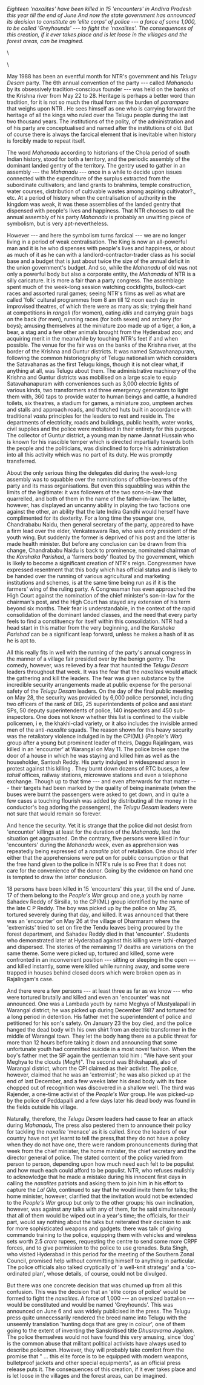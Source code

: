 _Eighteen 'naxalites' have been killed in 15 'encounters' in Andhra
Pradesh this year till the end of June And now the state government
has announced its decision to constitute an 'elite corps' of
police --- a force of some 1,000, to be called 'Greyhounds' --- to fight
the 'naxalites'. The consequences of this creation, if it ever takes
place and is let loose in the villages and the forest areas, can be
imagined._

\ 

\ 

May 1988 has been an eventful month for
NTR's government and his _Telugu Desam_
party. The 6th annual convention of the
party --- called _Mahanadu_ by its obsessively
tradition-conscious founder --- was held on
the banks of the Krishna river from May
22 to 28. Heritage is perhaps a better word
than tradition, for it is not so much the
ritual form as the burden of _parampara_
that weighs upon NTR . He sees himself
as one who is carrying forward the
heritage of all the kings who ruled over
the Telugu people during the last two
thousand years. The institutions of the
polity, of the administration and of his
party are conceptualised and named after
the institutions of old. But of course there
is always the farcical element that is inevitable
when history is forcibly made to
repeat itself.

The word _Mahanadu_ according to
historians of the Chola period of south
Indian history, stood for both a territory,
and the periodic assembly of the dominant
landed gentry of the territory. The
gentry used to gather in an assembly
--- the _Mahanadu_ --- once in a while to decide
upon issues connected with the expenditure
of the surplus extracted from the
subordinate cultivators; and land grants
to brahmins, temple construction, water
courses, distribution of cultivable wastes
among aspiring cultivator?., etc. At a
period of history when the centralisation
of authority in the kingdom was weak, it
was these assemblies of the landed gentry
that dispensed with people's lives and happiness.
That NTR chooses to call the annual
assembly of his party _Mahanadu_ is
probably an unwitting piece of symbolism,
but is very apt-nevertheless.

However --- and here the symbolism
turns farcical --- we are no longer living in
a period of weak centralisation. The King
is now an all-powerful man and it is he
who dispenses with people's lives and happiness,
or about as much of it as he can
with a landlord-contractor-trader class as
his social base and a budget that is just
about twice the size of the annual deficit
in the union government's budget. And so,
while the _Mahanadu_ of old was not only
a powerful body but also a corporate entity,
the _Mahanadu_ of NTR is a silly
caricature. It is more a fair than a party
congress. The assemblage spent much of
the week-long session watching cockfights,
bullock-cart races and assorted
rural games; seeing NTR's films as well
as what are called 'folk' cultural programmes
from 8 am till 12 noon each day in
improvised theatres, of which there were
as many as six; trying their hand at competitions
in _rangoli_ (for women), eating
_idlis_ and carrying grain bags on the back
(for men), running races (for both sexes)
and archery (for boys); amusing themselves
at the miniature zoo made up of a
tiger, a lion, a bear, a stag and a few other
animals brought from the Hyderabad zoo;
and acquiring merit in the meanwhile by
touching NTR's feet if and when possible.
The venue for the fair was on the banks
of the Krishna river, at the border of the
Krishna and Guntur districts. It was named
Satavahanapuram, following the common
historiography of Telugu nationalism
which considers the Satavahanas as the
first Telugu kings, though it is not clear
what, if anything at all, was Telugu about
them. The administrative machinery of
the Krishna and Guntur districts was
mobilised on a large scale to equip
Satavahanapuram with conveniences such
as 3,000 electric lights of various kinds,
two transformers and three emergency
generators to light them with, 360 taps to
provide water to human beings and cattle,
a hundred toilets, six theatres, a stadium
for games, a miniature zoo, umpteen arches
and stalls and approach roads, and
thatched huts built in accordance with
traditional _vastu_ principles for the leaders
to rest and reside in. The departments of
electricity, roads and buildings, public
health, water works, civil supplies and the
police were mobilised in their entirety for
this purpose. The collector of Guntur
district, a young man by name Jannat
Hussain who is known for his irascible
temper which is directed impartially
towards both the people and the politicians,
was disinclined to force his administration
into all this activity which
was no part of its duty. He was promptly
transferred.

About the only serious thing the delegates
did during the week-long assembly
was to squabble over the nominations of
office-bearers of the party and its mass
organisations. But even this squabbling
was within the limits of the legitimate: it
was followers of the two sons-in-law that
quarrelled, and both of them in the name
of the father-in-law. The latter, however,
has displayed an uncanny ability in playing
the two factions one against the other,
an ability that the late Indira Gandhi
would herself have complimented for its
dexterity. For a long time the younger one,
Chandrababu Naidu, then general secretary
of the party, appeared to have a firm
lead over the elder, Venkateswara Rao,
who was only president of the youth wing.
But suddenly the former is deprived of his
post and the latter is made health minister.
But before any conclusion can be drawn
from this change, Chandrababu Naidu is
back to prominence, nominated chairman
of the _Karshaka Parishad_, a 'farmers
body' floated by the government, which
is likely to become a significant creation
of NTR's reign. Congressmen have expressed
resentment that this body which
has official status and is likely to be handed
over the running of various agricultural
and marketing institutions and schemes,
is at the same time being run as if it is the
farmers' wing of the ruling party. A Congressman
has even approached the High
Court against the nomination of the chief
minister's son-in-law for the chairman's
post, and the High Court has stayed any
extension of his term beyond six months.
Their fear is understandable, in the context
of the rapid consolidation of the
dominant landed classes, and the need
that every party feels to find a constituency
for itself within this consolidation.
NTR had a head start in this matter from
the very beginning, and the _Karshaka
Parishad_ can be a significant leap forward,
unless he makes a hash of it as he
is apt to.

All this really fits in well with the running
of the party's annual congress in the
manner of a village fair presided over by
the benign gentry. The comedy, however,
was relieved by a fear that haunted the
_Telugu Desam_ leaders throughout that
week. It was the fear that the _naxalites_
would attack the gathering and kill the
leaders. The fear was given substance by
the incredible security arrangements made
at public expense for the personal safety
of the _Telugu Desam_ leaders. On the day
of the final public meeting on May 28, the
security was provided by 6,000 police personnel,
including two officers of the rank
of DIG, 25 superintendents of police and
assistant SPs, 50 deputy superintendents
of police, 140 inspectors and 450 sub-inspectors.
One does not know whether
this list is confined to the visible
policemen, i e, the khakhi-clad variety, or
it also includes the invisible armed men
of the anti-_naxalite_ squads. The reason
shown for this heavy security was the
retaliatory violence indulged in by the
CPI(ML) (_People's War_) group after a
young but prominent leader of theirs,
Daggu Rajalingam, was killed in an 'encounter'
at Warangal on May 11. The
police broke open the door of a house in
which he was staying and killed him as
well as the householder, Santosh Reddy.
His party indulged in widespread arson
in protest against this killing . They burnt
down dozens of RTC buses, a few _tahsil_
offices, railway stations, microwave stations
and even a telephone exchange.
Though up to that time --- and even afterwards
for that matter --- their targets had
been marked by the quality of being
inanimate (when the buses were burnt the
passengers were asked to get down, and
in quite a few cases a touching flourish
was added by distributing all the money
in the conductor's bag adoring the
passengers), the _Telugu Desam_ leaders
were not sure that would remain so forever.

And hence the security. Yet it is strange
that the police did not desist from 'encounter'
killings at least for the duration
of the _Mahanadu_, lest the situation get
aggravated. On the contrary, five persons
were killed in four 'encounters' during the
_Mahanadu_ week, even as apprehension
was repeatedly being expressed of a _naxalite_
plot of retaliation. One should infer
either that the apprehensions were put on
for public consumption or that the free
hand given to the police in NTR's rule is
so Free that it does not care for the convenience
of the donor. Going by the
evidence on hand one is tempted to draw
the latter conclusion.

18 persons have been killed in 15 'encounters'
this year, till the end of June.
17 of them belong to the _People's War_
group and one,a youth by name Sahadev
Reddy of Sirsilla, to the CPI(ML) group
identified by the name of the late
C P Reddy. The boy was picked up by the
police on May 25, tortured severely during
that day, and killed. It was announced
that there was an 'encounter' on May 26
at the village of Dharmaram where the
'extremists' tried to set on fire the Tendu
leaves being procured by the forest department,
and Sahadev Reddy died in that 'encounter'. Students
who demonstrated later
at Hyderabad against this killing were
lathi-charged and dispersed. The stories
of the remaining 17 deaths are variations
on the same theme. Some were picked up,
tortured and killed, some were confronted
in an inconvenient position --- sitting or
sleeping in the open --- and killed instantly,
some were killed while running away, and
some were trapped in houses behind
closed doors which were broken open as
in Rajalingam's case.

And there were a few persons --- at least
three as far as we know --- who were tortured
brutally and killed and even an 'encounter'
was not announced. One was a
Lambada youth by name Meghya of
Mustyalapalli in Warangal district; he was
picked up during December 1987 and tortured
for a long period in detention. His
father met the superintendent of police
and petitioned for his son's safety. On
January 23 the boy died, and the police
hanged the dead body with his own shirt
from an electric transformer in the middle
of Warangal town. They let the body hang
there as a public threat for more than 12
hours before taking it down and announcing
that some unfortunate youth had
committed suicide in a most novel
fashion. When the boy's father met the SP
again the gentleman told him : "We have
sent your Meghya to the clouds (_Megh_)".
The second was Bhikshapati, also of
Warangal district, whom the CPI claimed
as their activist. The police, however,
claimed that he was an 'extremist'; he was
also picked up at the end of last
December, and a few weeks later his dead
body with its face chopped out of recognition
was discovered in a shallow well. The
third was Rajender, a one-time activist of
the _People's War_ group. He was picked-up
by the police of Peddapalli and a few days
later his dead body was found in the fields
outside his village.

Naturally, therefore, the _Telugu Desam_
leaders had cause to fear an attack during
_Mahanadu_, The press also pestered them
to announce their policy for tackling the
_naxalite_ 'menace' as it is called. Since the
leaders of our country have not yet learnt
to tell the press,that they do not have a
policy when they do not have one, there
were random pronouncements during that
week from the chief minister, the home
minister, the chief secretary and the director
general of police. The stated content
of the policy varied from person to person,
depending upon how much need each felt
to be populist and how much each could
afford to be populist. NTR, who refuses
mulishly to acknowledge that he made a
mistake during his innocent first days in
calling the _naxalites_ patriots and asking
them to join him in his effort to capture
the _Lal Qila_, continued to say that he
would invite them for talks; the home
minister, however, clarified that the invitation
would not be extended to the _People's
War_ group but only to the other groups;
his own inclination, however, was against
any talks with any of them, for he said
simultaneously that all of them would be
wiped out in a year's time; the officials,
for their part, would say nothing about
the talks but reiterated their decision to
ask for more sophisticated weapons and
gadgets: there was talk of giving commando
training to the police, equipping them
with vehicles and wireless sets worth 2.5
_crore_ rupees, requesting the centre to send
some more CRPF forces, and to give permission
to the police to use grenades. Buta
Singh, who visited Hyderabad in this
period for the meeting of the Southern
Zonal Council, promised help without
committing himself to anything in particular.
The police officials also talked
cryptically of 'a well-knit strategy' and a
'co-ordinated plan', whose details, of
course, could not be divulged.

But there was one concrete decision that
was churned up from all this confusion.
This was the decision that an 'elite corps
of police' would be formed to fight the
_naxalites_. A force of 1,000 --- an oversized
battalion --- would be constituted and
would be named 'Greyhounds'. This was
announced on June 6 and was widely
publicised in the press. The Telugu press
quite unnecessarily rendered the breed
name into Telugu with the unseemly translation
'hunting dogs that are grey in
colour', one of them going to the extent
of inventing the Sanskritised title
_Dhusravarna Jagilam_. The police
themselves would not have found this very
amusing, since 'dog' is the common abuse
that militant political activists have always
used to describe policemen. However, they
will probably take comfort from the promise
that " ... this elite force is to be
equipped with modern weapons, bulletproof
jackets and other special equipments",
as an official press release puts
it. The consequences of this creation, if
it ever takes place and is let loose in the
villages and the forest areas, can be
imagined.

